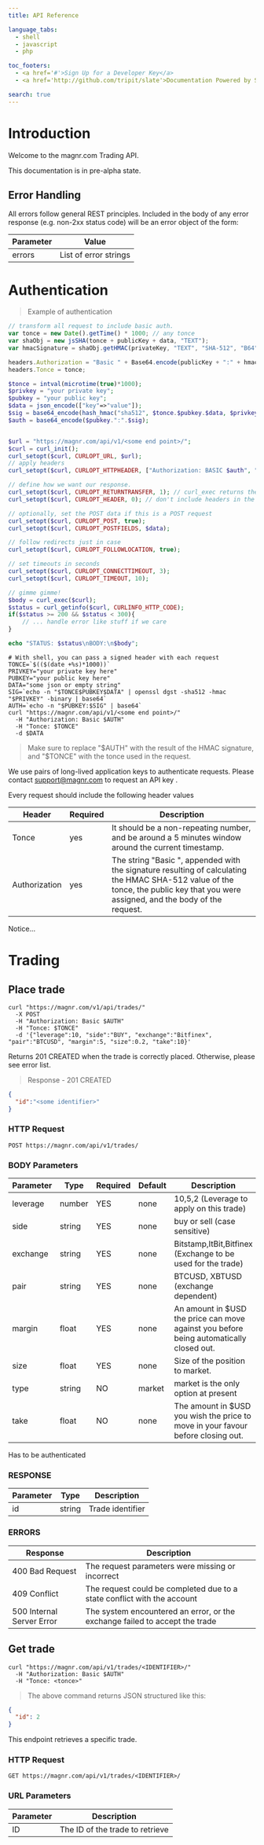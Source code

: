 ```yaml
---
title: API Reference

language_tabs:
  - shell
  - javascript
  - php

toc_footers:
  - <a href='#'>Sign Up for a Developer Key</a>
  - <a href='http://github.com/tripit/slate'>Documentation Powered by Slate</a>

search: true
---
```


# Introduction

Welcome to the magnr.com Trading API.

This documentation is in pre-alpha state.

## Error Handling

All errors follow general REST principles. Included in the body of any error response (e.g. non-2xx status code) will be an error object of the form:

Parameter | Value
---------- | -------
errors | List of error strings

# Authentication


> Example of authentication

```javascript
// transform all request to include basic auth.
var tonce = new Date().getTime() * 1000; // any tonce
var shaObj = new jsSHA(tonce + publicKey + data, "TEXT");
var hmacSignature = shaObj.getHMAC(privateKey, "TEXT", "SHA-512", "B64");

headers.Authorization = "Basic " + Base64.encode(publicKey + ":" + hmacSignature);
headers.Tonce = tonce;
```

```php
$tonce = intval(microtime(true)*1000);
$privkey = "your private key";
$pubkey = "your public key";
$data = json_encode(["key"=>"value"]);
$sig = base64_encode(hash_hmac("sha512", $tonce.$pubkey.$data, $privkey, true));
$auth = base64_encode($pubkey.":".$sig);


$url = "https://magnr.com/api/v1/<some end point>/";
$curl = curl_init();
curl_setopt($curl, CURLOPT_URL, $url);
// apply headers
curl_setopt($curl, CURLOPT_HTTPHEADER, ["Authorization: BASIC $auth", "Tonce: $tonce"]);

// define how we want our response.
curl_setopt($curl, CURLOPT_RETURNTRANSFER, 1); // curl_exec returns the result
curl_setopt($curl, CURLOPT_HEADER, 0); // don't include headers in the response from curl_exec

// optionally, set the POST data if this is a POST request
curl_setopt($curl, CURLOPT_POST, true);
curl_setopt($curl, CURLOPT_POSTFIELDS, $data);

// follow redirects just in case
curl_setopt($curl, CURLOPT_FOLLOWLOCATION, true);

// set timeouts in seconds
curl_setopt($curl, CURLOPT_CONNECTTIMEOUT, 3);
curl_setopt($curl, CURLOPT_TIMEOUT, 10);

// gimme gimme!
$body = curl_exec($curl);
$status = curl_getinfo($curl, CURLINFO_HTTP_CODE);
if($status >= 200 && $status < 300){
    // ... handle error like stuff if we care
}

echo "STATUS: $status\nBODY:\n$body";
```

```shell
# With shell, you can pass a signed header with each request
TONCE=`$(($(date +%s)*1000))`
PRIVKEY="your private key here"
PUBKEY="your public key here"
DATA="some json or empty string"
SIG=`echo -n "$TONCE$PUBKEY$DATA" | openssl dgst -sha512 -hmac "$PRIVKEY" -binary | base64`
AUTH=`echo -n "$PUBKEY:$SIG" | base64`
curl "https://magnr.com/api/v1/<some end point>/"
  -H "Authorization: Basic $AUTH"
  -H "Tonce: $TONCE"
  -d $DATA
```

> Make sure to replace "$AUTH" with the result of the HMAC signature, and "$TONCE" with the tonce used in the request.

We use pairs of long-lived application keys to authenticate requests. Please contact <support@magnr.com> to request an API key .

Every request should include the following header values

Header | Required | Description
--------- | ------- | -----------
Tonce | yes | It should be a non-repeating number, and be around a 5 minutes window around the current timestamp.
Authorization | yes | The string "Basic ", appended with the signature resulting of calculating the HMAC SHA-512 value of the tonce, the public key that you were assigned, and the body of the request.



<aside class="notice">
Notice...
</aside>

# Trading

## Place trade

```shell
curl "https://magnr.com/v1/api/trades/"
  -X POST
  -H "Authorization: Basic $AUTH"
  -H "Tonce: $TONCE"
  -d '{"leverage":10, "side":"BUY", "exchange":"Bitfinex", "pair":"BTCUSD", "margin":5, "size":0.2, "take":10}'
```

Returns 201 CREATED when the trade is correctly placed. Otherwise, please see error list.

> Response - 201 CREATED

```json
{
  "id":"<some identifier>"
}
```

### HTTP Request

`POST https://magnr.com/api/v1/trades/`

### BODY Parameters

Parameter | Type | Required | Default | Description
--------- | ---- | ------- | ----------- | ----------------
leverage | number | YES | none | 10,5,2 (Leverage to apply on this trade)
side | string | YES | none | buy or sell (case sensitive)
exchange | string | YES | none | Bitstamp,ItBit,Bitfinex (Exchange to be used for the trade)
pair | string | YES | none | BTCUSD, XBTUSD (exchange dependent)
margin | float | YES | none | An amount in $USD the price can move against you before being automatically closed out. 
size | float | YES | none | Size of the position to market.
type | string | NO | market | market is the only option at present
take |float | NO | none | The amount in $USD you wish the price to move in your favour before closing out.

<aside class="success">
Has to be authenticated
</aside>

### RESPONSE

Parameter | Type | Description
--------- | ---- | ----------------
id | string | Trade identifier

### ERRORS

Response | Description
-------- | -----------
400 Bad Request | The request parameters were missing or incorrect
409 Conflict | The request could be completed due to a state conflict with the account
500 Internal Server Error | The system encountered an error, or the exchange failed to accept the trade 

## Get trade

```shell
curl "https://magnr.com/api/v1/trades/<IDENTIFIER>/"
  -H "Authorization: Basic $AUTH"
  -H "Tonce: <tonce>"
```

> The above command returns JSON structured like this:

```json
{
  "id": 2
}
```

This endpoint retrieves a specific trade.

### HTTP Request

`GET https://magnr.com/api/v1/trades/<IDENTIFIER>/`

### URL Parameters

Parameter | Description
--------- | -----------
ID | The ID of the trade to retrieve

